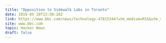 ```yaml
---
title: "Opposition to Sidewalk Labs in Toronto"
date: 2019-05-18T13:50:28Z
link: https://www.bbc.com/news/technology-47815344?utm_medium=RSS&utm_source=hune
site: www.bbc.com
topic: Hacker News
draft: false
---
```

